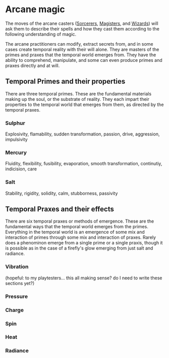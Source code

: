# Arcane magic

The moves of the arcane casters ([Sorcerers](./playbooks/sorcerer.md), [Magisters](./playbooks/magister.md), and [Wizards](./playbooks/wizard.md)) will ask them to describe their spells and how they cast them according to the following understanding of magic.

The arcane practitioners can modify, extract secrets from, and in some cases create temporal reality with their will alone.
They are masters of the primes and praxes that the temporal world emerges from.
They have the ability to comprehend, manipulate, and some can even produce primes and praxes directly and at will.

## Temporal Primes and their properties

There are three temporal primes. These are the fundamental materials making up the soul, or the substrate of reality. They each impart their properties to the temporal world that emerges from them, as directed by the temporal praxes.

### Sulphur

Explosivity, flamability, sudden transformation, passion, drive, aggression, impulsivity

### Mercury

Fluidity, flexibility, fusibility, evaporation, smooth transformation, continutiy, indicision, care

### Salt

Stability, rigidity, solidity, calm, stubborness, passivity

## Temporal Praxes and their effects

There are six temporal praxes or methods of emergence. These are the fundamental ways that the temporal world emerges from the primes. Everything in the temporal world is an emergence of some mix and interaction of primes through some mix and interaction of praxes. Rarely does a phenominon emerge from a single prime or a single praxis, though it is possible as in the case of a firefly's glow emerging from just salt and radiance. 

### Vibration

(hopeful: to my playtesters... this all making sense? do I need to write these sections yet?)

### Pressure

### Charge

### Spin

### Heat

### Radiance
